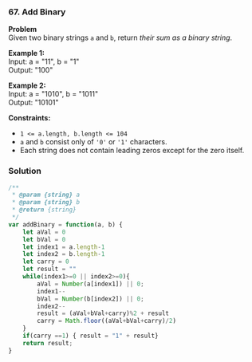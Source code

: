 ### 67. Add Binary

**Problem**\
Given two binary strings `a` and `b`, return *their sum as a binary string*.

**Example 1:**\
Input: a = "11", b = "1"\
Output: "100"

**Example 2:**\
Input: a = "1010", b = "1011"\
Output: "10101"

**Constraints:**
- `1 <= a.length, b.length <= 104`
- `a` and `b` consist only of `'0'` or `'1'` characters.
- Each string does not contain leading zeros except for the zero itself.

### Solution
```js
/**
 * @param {string} a
 * @param {string} b
 * @return {string}
 */
var addBinary = function(a, b) {
    let aVal = 0 
    let bVal = 0
    let index1 = a.length-1
    let index2 = b.length-1
    let carry = 0
    let result = ""
    while(index1>=0 || index2>=0){
        aVal = Number(a[index1]) || 0;
        index1--
        bVal = Number(b[index2]) || 0;
        index2--
        result = (aVal+bVal+carry)%2 + result
        carry = Math.floor((aVal+bVal+carry)/2)
    }
    if(carry ==1) { result = "1" + result}
    return result;
}
```